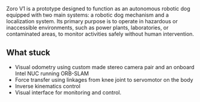 Zoro V1 is a prototype designed to function as an autonomous robotic dog equipped with two main systems: a robotic dog mechanism and a localization system. Its primary purpose is to operate in hazardous or inaccessible environments, such as power plants, laboratories, or contaminated areas, to monitor activities safely without human intervention.

## What stuck

- Visual odometry using custom made stereo camera pair and an onboard Intel NUC running ORB-SLAM
- Force transfer using linkages from knee joint to servomotor on the body
- Inverse kinematics control
- Visual interface for monitoring and control.
